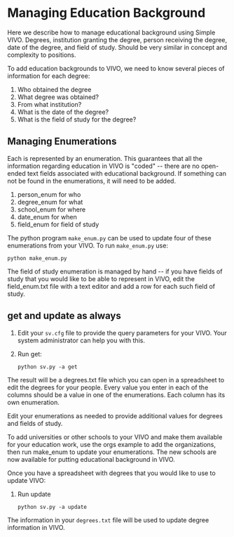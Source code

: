 # Managing Education Background

Here we describe how to manage educational background using Simple VIVO.  Degrees, institution granting the degree, person receiving the degree, date of the degree, and field of study.  Should be very similar in concept and complexity to positions.

To add education backgrounds to VIVO, we need to know several pieces of information for each degree:

1. Who obtained the degree
1. What degree was obtained?
1. From what institution?
1. What is the date of the degree?
1. What is the field of study for the degree?

## Managing Enumerations

Each is represented by an enumeration.  This guarantees that all the information regarding education in VIVO is "coded" -- there are no open-ended text fields associated with educational background.  If something can not be found in the enumerations, it will need to be added.  

1. person_enum for who
1. degree_enum for what
1. school_enum for where
1. date_enum for when
1. field_enum for field of study

The python program `make_enum.py` can be used to update four of these enumerations from your VIVO.  To run 
`make_enum.py` use:

    python make_enum.py

The field of study enumeration is managed by hand -- if you have fields of study that you would like to be able to 
represent in VIVO, edit the field_enum.txt file with a text editor and add a row for each such field of study.

## get and update as always

1. Edit your `sv.cfg` file to provide the query parameters for your VIVO.  Your system administrator can help you with this.
1. Run get:

    `python sv.py -a get`

The result will be a degrees.txt file which you can open in a spreadsheet to edit the degrees for your people. Every value you enter in each of the columns should be a value in one of the enumerations.  Each column has its own enumeration.

Edit your enumerations as needed to provide additional values for degrees and fields of study. 

To add universities or other schools to your VIVO and make them available for your education work, use the orgs example to add the organizations, then run make_enum to update your enumerations.  The new schools are now available for putting educational background in VIVO. 

Once you have a spreadsheet with degrees that you would like to use to update VIVO:

1. Run update
    
    `python sv.py -a update`

The information in your `degrees.txt` file will be used to update degree information in VIVO.

